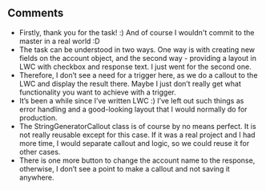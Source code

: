 ## Comments
- Firstly, thank you for the task! :) And of course I wouldn't commit to the master in a real world :D
- The task can be understood in two ways. One way is with creating new fields on the account object, and the second way - providing a layout in LWC with checkbox and response text. I just went for the second one.
- Therefore, I don’t see a need for a trigger here, as we do a callout to the LWC and display the result there. Maybe I just don’t really get what functionality you want to achieve with a trigger.
- It’s been a while since I’ve written LWC :) I’ve left out such things as error handling and a good-looking layout that I would normally do for production.
- The StringGeneratorCallout class is of course by no means perfect. It is not really reusable except for this case. If it was a real project and I had more time, I would separate callout and logic, so we could reuse it for other cases.
- There is one more button to change the account name to the response, otherwise, I don’t see a point to make a callout and not saving it anywhere.
